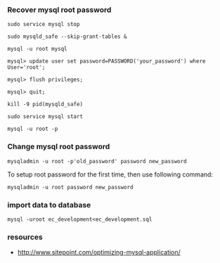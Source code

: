 ### Recover mysql root password 

    sudo service mysql stop

    sudo mysqld_safe --skip-grant-tables &

    mysql -u root mysql

    mysql> update user set password=PASSWORD('your_password') where User='root';

    mysql> flush privileges;

    mysql> quit;

    kill -9 pid(mysqld_safe)

    sudo service mysql start

    mysql -u root -p 

### Change mysql root password

    mysqladmin -u root -p'old_password' password new_password

To setup root password for the first time, then use following command:

    mysqladmin -u root password new_password

### import data to database

    mysql -uroot ec_development<ec_development.sql

### resources

* <http://www.sitepoint.com/optimizing-mysql-application/>
